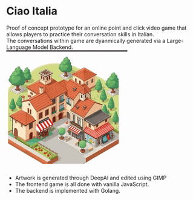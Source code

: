 # Ciao Italia

Proof of concept prototype for an online point and click video game that allows players to practice their conversation skills in Italian.  
The conversations within game are dyanmically generated via a Large-Language Model Backend.  
![image](/wip/gameplay.gif)



- Artwork is generated through DeepAI and edited using GIMP
- The frontend game is all done with vanilla JavaScript.
- The backend is implemented with Golang.
